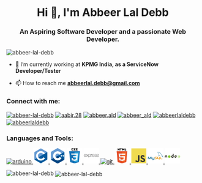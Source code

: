 <h1 align="center">Hi 👋, I'm Abbeer Lal Debb</h1>
<h3 align="center">An Aspiring Software Developer and a passionate Web Developer.</h3>

<p align="left"> <img src="https://komarev.com/ghpvc/?username=abbeer-lal-debb&label=Profile%20views&color=0e75b6&style=flat" alt="abbeer-lal-debb" /> </p>

- 🔭 I’m currently working at **KPMG India, as a ServiceNow Developer/Tester**

- 📫 How to reach me **abbeerlal.debb@gmail.com**

<h3 align="left">Connect with me:</h3>
<p align="left">
<a href="https://linkedin.com/in/abbeer-lal-debb" target="blank"><img align="center" src="https://raw.githubusercontent.com/rahuldkjain/github-profile-readme-generator/master/src/images/icons/Social/linked-in-alt.svg" alt="abbeer-lal-debb" height="30" width="40" /></a>
<a href="https://fb.com/aabir.28" target="blank"><img align="center" src="https://raw.githubusercontent.com/rahuldkjain/github-profile-readme-generator/master/src/images/icons/Social/facebook.svg" alt="aabir.28" height="30" width="40" /></a>
<a href="https://instagram.com/abbeer.ald" target="blank"><img align="center" src="https://raw.githubusercontent.com/rahuldkjain/github-profile-readme-generator/master/src/images/icons/Social/instagram.svg" alt="abbeer.ald" height="30" width="40" /></a>
<a href="https://www.hackerrank.com/abbeer_ald" target="blank"><img align="center" src="https://raw.githubusercontent.com/rahuldkjain/github-profile-readme-generator/master/src/images/icons/Social/hackerrank.svg" alt="abbeer_ald" height="30" width="40" /></a>
<a href="https://www.leetcode.com/abbeerlaldebb" target="blank"><img align="center" src="https://raw.githubusercontent.com/rahuldkjain/github-profile-readme-generator/master/src/images/icons/Social/leet-code.svg" alt="abbeerlaldebb" height="30" width="40" /></a>
<a href="https://auth.geeksforgeeks.org/user/abbeerlaldebb" target="blank"><img align="center" src="https://raw.githubusercontent.com/rahuldkjain/github-profile-readme-generator/master/src/images/icons/Social/geeks-for-geeks.svg" alt="abbeerlaldebb" height="30" width="40" /></a>
</p>

<h3 align="left">Languages and Tools:</h3>
<p align="left"> <a href="https://www.arduino.cc/" target="_blank" rel="noreferrer"> <img src="https://cdn.worldvectorlogo.com/logos/arduino-1.svg" alt="arduino" width="40" height="40"/> </a> <a href="https://www.cprogramming.com/" target="_blank" rel="noreferrer"> <img src="https://raw.githubusercontent.com/devicons/devicon/master/icons/c/c-original.svg" alt="c" width="40" height="40"/> </a> <a href="https://www.w3schools.com/cpp/" target="_blank" rel="noreferrer"> <img src="https://raw.githubusercontent.com/devicons/devicon/master/icons/cplusplus/cplusplus-original.svg" alt="cplusplus" width="40" height="40"/> </a> <a href="https://www.w3schools.com/css/" target="_blank" rel="noreferrer"> <img src="https://raw.githubusercontent.com/devicons/devicon/master/icons/css3/css3-original-wordmark.svg" alt="css3" width="40" height="40"/> </a> <a href="https://expressjs.com" target="_blank" rel="noreferrer"> <img src="https://raw.githubusercontent.com/devicons/devicon/master/icons/express/express-original-wordmark.svg" alt="express" width="40" height="40"/> </a> <a href="https://git-scm.com/" target="_blank" rel="noreferrer"> <img src="https://www.vectorlogo.zone/logos/git-scm/git-scm-icon.svg" alt="git" width="40" height="40"/> </a> <a href="https://www.w3.org/html/" target="_blank" rel="noreferrer"> <img src="https://raw.githubusercontent.com/devicons/devicon/master/icons/html5/html5-original-wordmark.svg" alt="html5" width="40" height="40"/> </a> <a href="https://developer.mozilla.org/en-US/docs/Web/JavaScript" target="_blank" rel="noreferrer"> <img src="https://raw.githubusercontent.com/devicons/devicon/master/icons/javascript/javascript-original.svg" alt="javascript" width="40" height="40"/> </a> <a href="https://www.mysql.com/" target="_blank" rel="noreferrer"> <img src="https://raw.githubusercontent.com/devicons/devicon/master/icons/mysql/mysql-original-wordmark.svg" alt="mysql" width="40" height="40"/> </a> <a href="https://nodejs.org" target="_blank" rel="noreferrer"> <img src="https://raw.githubusercontent.com/devicons/devicon/master/icons/nodejs/nodejs-original-wordmark.svg" alt="nodejs" width="40" height="40"/> </a> </p>

<p><img align="left" src="https://github-readme-stats.vercel.app/api/top-langs?username=abbeer-lal-debb&show_icons=true&locale=en&layout=compact" alt="abbeer-lal-debb" /></p>

<p>&nbsp;<img align="center" src="https://github-readme-stats.vercel.app/api?username=abbeer-lal-debb&show_icons=true&locale=en" alt="abbeer-lal-debb" /></p>

